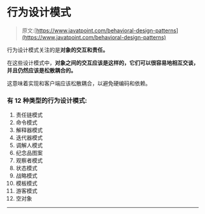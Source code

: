 # 行为设计模式

> 原文:[https://www.javatpoint.com/behavioral-design-patterns](https://www.javatpoint.com/behavioral-design-patterns)

行为设计模式关注的是**对象的交互和责任。**

在这些设计模式中，**对象之间的交互应该是这样的，它们可以很容易地相互交谈，并且仍然应该是松散耦合的。**

这意味着实现和客户端应该松散耦合，以避免硬编码和依赖。

### 有 12 种类型的行为设计模式:

1.  责任链模式
2.  命令模式
3.  解释器模式
4.  迭代器模式
5.  调解人模式
6.  纪念品图案
7.  观察者模式
8.  状态模式
9.  战略模式
10.  模板模式
11.  游客模式
12.  空对象

* * *